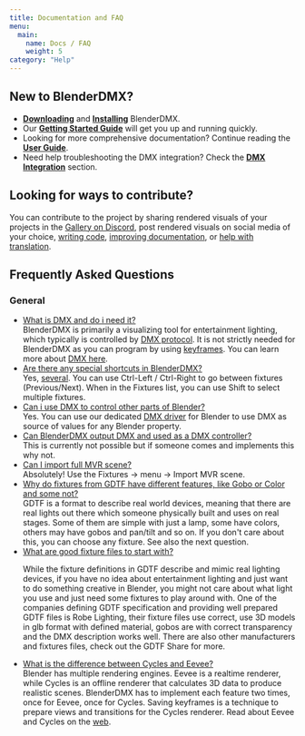 ```yaml
---
title: Documentation and FAQ
menu:
  main:
    name: Docs / FAQ
    weight: 5
category: "Help"
---
```


<section class="uk-card uk-card-default">
    <div class="uk-card-body">
        <h2 class="uk-margin-top-large uk-card-title">New to BlenderDMX?</h2>
        <ul class="uk-list uk-list-bullet uk-list-primary">
            <li><strong><a href="/download" ><i class="fa-solid fa-download"></i>Downloading</a ></strong > and <strong><a href="/docs/installation" ><i class="fa-solid fa-download"></i>Installing</a ></strong > BlenderDMX.  </li>
            <li>Our <strong><a href="/docs/get_started" ><i class="fa-solid fa-rocket"></i> Getting Started Guide</a></strong> will get you
                up and running quickly.</li>
            <li>Looking for more comprehensive documentation? Continue reading the <strong><a href="../setup" ><i class="fa-solid fa-book"></i> User Guide</a></strong>.</li>
            <li>Need help troubleshooting the DMX integration? Check the
                <strong><a href="../dmx" ><i class="fa-solid fa-globe"></i> DMX Integration</a></strong> section.</li>
        </ul>
        <h2 id="contribute" class="uk-card-title">Looking for ways to contribute?</h2>
        You can contribute to the project by sharing rendered visuals of your projects in the <a href="https://discord.gg/FQVVyc45T9">Gallery on Discord</a>, post rendered visuals on social media of your choice, <a href="https://github.com/open-stage/blender-dmx">writing code</a>, <a href="https://github.com/open-stage/blender-dmx-web/tree/main/content/docs">improving documentation</a>, or <a href="https://hosted.weblate.org/projects/blenderdmx/main/">help with translation</a>.
    </div>
</section>

<section id="faq">
<h2 class="uk-margin-large-top">Frequently Asked Questions</h2>
<h3>General</h3>
<ul uk-accordion="multiple: true">

<li>
<a id="faq" href="#faq" class="uk-accordion-title">What is DMX and do i need it?</a>
<div class="uk-accordion-content">
BlenderDMX is primarily a visualizing tool for entertainment lighting, which
typically is controlled by <a href="../dmx">DMX protocol</a>. It is not strictly needed for
BlenderDMX as you can program by using <a href="../keyframe-animations-recording">keyframes</a>.
You can learn more about <a href="/docs/dmx">DMX here</a>.
</div>
</li>

<li>
<a id="faq" href="#faq" class="uk-accordion-title">Are there any special shortcuts in BlenderDMX?</a>
<div class="uk-accordion-content">
Yes, <a href="../fixture/#navigation-between-fixtures">several</a>. You can use Ctrl-Left / Ctrl-Right to go between fixtures (Previous/Next). When in the Fixtures list, you can use Shift to select multiple fixtures.
</div>
</li>

<li>
<a id="faq" href="#faq" class="uk-accordion-title">Can i use DMX to control other parts of Blender?</a>
<div class="uk-accordion-content">
Yes. You can use our dedicated <a href="../dmx#blenderdmx-dmx-driver-for-blender">DMX driver</a> for Blender to use DMX as source of values for any Blender property.
</div>
</li>

<li>
<a id="faq" href="#faq" class="uk-accordion-title">Can BlenderDMX output DMX and used as a DMX controller?</a>
<div class="uk-accordion-content">
This is currently not possible but if someone comes and implements this why not.
</div>
</li>

<li>
<a id="faq" href="#faq" class="uk-accordion-title">Can I import full MVR scene?</a>
<div class="uk-accordion-content">
Absolutely! Use the Fixtures → menu → Import MVR scene.
</div>
</li>

<li>
<a id="faq" href="#faq" class="uk-accordion-title">Why do fixtures from GDTF have different features, like Gobo or Color and some not?</a>
<div class="uk-accordion-content">
GDTF is a format to describe real world devices, meaning that there are real
lights out there which someone physically built and uses on real stages. Some
of them are simple with just a lamp, some have colors, others may have gobos
and pan/tilt and so on. If you don't care about this, you can choose any
fixture. See also the next question.
</div>
</li>

<li>
<a id="faqa" href="#faq" class="uk-accordion-title">What are good fixture files to start with?</a>
<div class="uk-accordion-content">
<p>While the fixture definitions in GDTF describe and mimic real lighting
devices, if you have no idea about entertainment lighting and just want to do
something creative in Blender, you might not care about what light you use and
just need some fixtures to play around with. One of the companies defining GDTF
specification and providing well prepared GDTF files is Robe Lighting, their
fixture files use correct, use 3D models in glb format with defined material,
gobos are with correct transparency and the DMX description works well. There
are also other manufacturers and fixtures files, check out the GDTF Share for
more.
</p>
</div>
</li>

<li>
<a id="faq" href="#faq" class="uk-accordion-title">What is the difference between Cycles and Eevee?</a>
<div class="uk-accordion-content">
Blender has multiple rendering engines. Eevee is a realtime renderer, while
Cycles is an offline renderer that calculates 3D data to produce realistic
scenes. BlenderDMX has to implement each feature two times, once for Eevee,
once for Cycles. Saving keyframes is a technique to prepare views and
transitions for the Cycles renderer. Read about Eevee and Cycles on the <a
href="https://duckduckgo.com/?t=ffab&q=what+is+the+difference+between+cycles+and+eevee">web</a>.
</div>
</li>
</ul>

</section>

<script type="module">
    $(() => {
        if (location.hash) {
            $(':target').each((i, e) => {
                if (e.id === location.hash.substring(1)) {
                    UIkit.accordion(e.parentNode.parentNode).toggle(e.parentNode, true);
                }
            });
        }
    });
</script>
